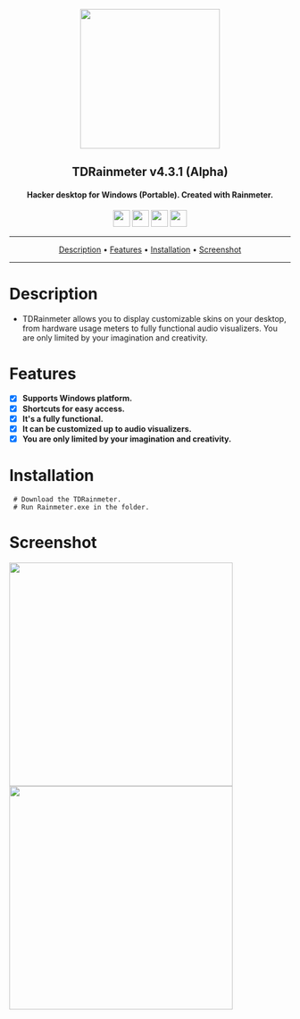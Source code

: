 <p align="center"><a href="https://turkhackteam.org"><img src="https://github.com/TheDarkRoot/PNGStore/blob/master/Personal/Banner.png" width="250"></a></p>
<h2 align="center"><b>TDRainmeter v4.3.1 (Alpha)</b></h2>
<h4 align="center">Hacker desktop for Windows (Portable). Created with Rainmeter.</h4>
</p>
<p align="center"><a href="center"><a href="https://t.me/TDarkRoot"><img src="https://github.com/TheDarkRoot/PNGStore/blob/master/Personal/Telegram.png" width="30"></a>     <a href="center"><a href="https://instagram.com/TheDarkRoot"><img src="https://github.com/TheDarkRoot/PNGStore/blob/master/Personal/Instagram.png" width="30"></a>     <a href="center"><a href="https://twitter.com/TDarkRoot"><img src="https://github.com/TheDarkRoot/PNGStore/blob/master/Personal/Twitter.png" width="30"></a>     <a href="https://github.com/TheDarkRoot"><img src="https://github.com/TheDarkRoot/PNGStore/blob/master/Personal/Github.png" width="30"></a></p>
</p>
<hr>
<p align="center"><a href="#Description">Description</a> &bull; <a href="#Features">Features</a> &bull; <a href="#Installation">Installation</a> &bull; <a href="#Screenshot">Screenshot</a></p>
<hr>


# Description
- TDRainmeter allows you to display customizable skins on your desktop, from hardware usage meters to fully functional audio visualizers.
You are only limited by your imagination and creativity.

# Features
- [x] **Supports Windows platform.**
- [x] **Shortcuts for easy access.**
- [x] **It's a fully functional.**
- [x] **It can be customized up to audio visualizers.**
- [x] **You are only limited by your imagination and creativity.**

# Installation
```
 # Download the TDRainmeter.
 # Run Rainmeter.exe in the folder.
```
# Screenshot

[<img src="https://github.com/TheDarkRoot/PNGStore/blob/master/Personal/Screenshots/TDRainmeter%2001.png" width=400>](https://github.com/TheDarkRoot/PNGStore/blob/master/Personal/Screenshots/TDRainmeter%2001.png)
[<img src="https://github.com/TheDarkRoot/PNGStore/blob/master/Personal/Screenshots/TDRainmeter%2002.png" width=400>](https://github.com/TheDarkRoot/PNGStore/blob/master/Personal/Screenshots/TDRainmeter%2002.png)

